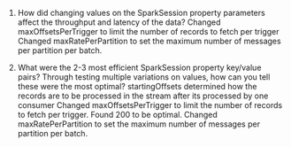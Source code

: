 
1. How did changing values on the SparkSession property parameters affect the throughput and latency of the data?
Changed maxOffsetsPerTrigger to limit the number of records to fetch per trigger
Changed maxRatePerPartition to set the maximum number of messages per partition per batch.


2. What were the 2-3 most efficient SparkSession property key/value pairs? Through testing multiple variations on values, how can you tell these were the most optimal?
startingOffsets determined how the records are to be processed in the stream after its processed by one consumer
Changed maxOffsetsPerTrigger to limit the number of records to fetch per trigger. Found 200 to be optimal. 
Changed maxRatePerPartition to set the maximum number of messages per partition per batch.
